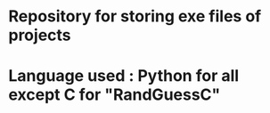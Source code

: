 # Repository for storing exe files of projects
# Language used : Python for all except C for "RandGuessC"
